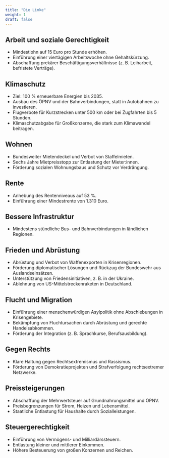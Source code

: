 ```yaml
---
title: "Die Linke"
weight: 1
draft: false
---
```


## Arbeit und soziale Gerechtigkeit
- Mindestlohn auf 15 Euro pro Stunde erhöhen.
- Einführung einer viertägigen Arbeitswoche ohne Gehaltskürzung.
- Abschaffung prekärer Beschäftigungsverhältnisse (z. B. Leiharbeit, befristete Verträge).
## Klimaschutz
- Ziel: 100 % erneuerbare Energien bis 2035.
- Ausbau des ÖPNV und der Bahnverbindungen, statt in Autobahnen zu investieren.
- Flugverbote für Kurzstrecken unter 500 km oder bei Zugfahrten bis 5 Stunden.
- Klimaschutzabgabe für Großkonzerne, die stark zum Klimawandel beitragen.
## Wohnen
- Bundesweiter Mietendeckel und Verbot von Staffelmieten.
- Sechs Jahre Mietpreisstopp zur Entlastung der Mieter:innen.
- Förderung sozialen Wohnungsbaus und Schutz vor Verdrängung.
## Rente
- Anhebung des Rentenniveaus auf 53 %.
- Einführung einer Mindestrente von 1.310 Euro.
## Bessere Infrastruktur
- Mindestens stündliche Bus- und Bahnverbindungen in ländlichen Regionen.
## Frieden und Abrüstung
- Abrüstung und Verbot von Waffenexporten in Krisenregionen.
- Förderung diplomatischer Lösungen und Rückzug der Bundeswehr aus Auslandseinsätzen.
- Unterstützung von Friedensinitiativen, z. B. in der Ukraine.
- Ablehnung von US-Mittelstreckenraketen in Deutschland.
## Flucht und Migration
- Einführung einer menschenwürdigen Asylpolitik ohne Abschiebungen in Krisengebiete.
- Bekämpfung von Fluchtursachen durch Abrüstung und gerechte Handelsabkommen.
- Förderung der Integration (z. B. Sprachkurse, Berufsausbildung).
## Gegen Rechts
- Klare Haltung gegen Rechtsextremismus und Rassismus.
- Förderung von Demokratieprojekten und Strafverfolgung rechtsextremer Netzwerke.
## Preissteigerungen
- Abschaffung der Mehrwertsteuer auf Grundnahrungsmittel und ÖPNV.
- Preisbegrenzungen für Strom, Heizen und Lebensmittel.
- Staatliche Entlastung für Haushalte durch Sozialleistungen.
## Steuergerechtigkeit
- Einführung von Vermögens- und Milliardärssteuern.
- Entlastung kleiner und mittlerer Einkommen.
- Höhere Besteuerung von großen Konzernen und Reichen.